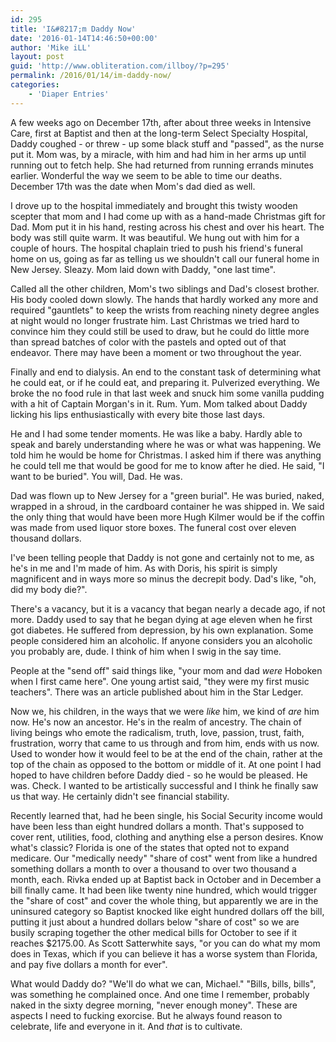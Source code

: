```yaml
---
id: 295
title: 'I&#8217;m Daddy Now'
date: '2016-01-14T14:46:50+00:00'
author: 'Mike iLL'
layout: post
guid: 'http://www.obliteration.com/illboy/?p=295'
permalink: /2016/01/14/im-daddy-now/
categories:
    - 'Diaper Entries'
---
```


A few weeks ago on December 17th, after about three weeks in Intensive Care, first at Baptist and then at the long-term Select Specialty Hospital, Daddy coughed - or threw - up some black stuff and "passed", as the nurse put it. Mom was, by a miracle, with him and had him in her arms up until running out to fetch help. She had returned from running errands minutes earlier. Wonderful the way we seem to be able to time our deaths. December 17th was the date when Mom's dad died as well.

I drove up to the hospital immediately and brought this twisty wooden scepter that mom and I had come up with as a hand-made Christmas gift for Dad. Mom put it in his hand, resting across his chest and over his heart. The body was still quite warm. It was beautiful. We hung out with him for a couple of hours. The hospital chaplain tried to push his friend's funeral home on us, going as far as telling us we shouldn't call our funeral home in New Jersey. Sleazy. Mom laid down with Daddy, "one last time".

Called all the other children, Mom's two siblings and Dad's closest brother. His body cooled down slowly. The hands that hardly worked any more and required "gauntlets" to keep the wrists from reaching ninety degree angles at night would no longer frustrate him. Last Christmas we tried hard to convince him they could still be used to draw, but he could do little more than spread batches of color with the pastels and opted out of that endeavor. There may have been a moment or two throughout the year.

Finally and end to dialysis. An end to the constant task of determining what he could eat, or if he could eat, and preparing it. Pulverized everything. We broke the no food rule in that last week and snuck him some vanilla pudding with a hit of Captain Morgan's in it. Rum. Yum. Mom talked about Daddy licking his lips enthusiastically with every bite those last days.

He and I had some tender moments. He was like a baby. Hardly able to speak and barely understanding where he was or what was happening. We told him he would be home for Christmas. I asked him if there was anything he could tell me that would be good for me to know after he died. He said, "I want to be buried". You will, Dad. He was.

Dad was flown up to New Jersey for a "green burial". He was buried, naked, wrapped in a shroud, in the cardboard container he was shipped in. We said the only thing that would have been more Hugh Kilmer would be if the coffin was made from used liquor store boxes. The funeral cost over eleven thousand dollars.

I've been telling people that Daddy is not gone and certainly not to me, as he's in me and I'm made of him. As with Doris, his spirit is simply magnificent and in ways more so minus the decrepit body. Dad's like, "oh, did my body die?".

There's a vacancy, but it is a vacancy that began nearly a decade ago, if not more. Daddy used to say that he began dying at age eleven when he first got diabetes. He suffered from depression, by his own explanation. Some people considered him an alcoholic. If anyone considers you an alcoholic you probably are, dude. I think of him when I swig in the say time.

People at the "send off" said things like, "your mom and dad <em>were</em> Hoboken when I first came here". One young artist said, "they were my first music teachers". There was an article published about him in the Star Ledger.

Now we, his children, in the ways that we were <em>like</em> him, we kind of <em>are</em> him now. He's now an ancestor. He's in the realm of ancestry. The chain of living beings who emote the radicalism, truth, love, passion, trust, faith, frustration, worry that came to us through and from him, ends with us now. Used to wonder how it would feel to be at the end of the chain, rather at the top of the chain as opposed to the bottom or middle of it. At one point I had hoped to have children before Daddy died - so he would be pleased. He was. Check. I wanted to be artistically successful and I think he finally saw us that way. He certainly didn't see financial stability.

Recently learned that, had he been single, his Social Security income would have been less than eight hundred dollars a month. That's supposed to cover rent, utilities, food, clothing and anything else a person desires. Know what's classic? Florida is one of the states that opted not to expand medicare. Our "medically needy" "share of cost" went from like a hundred something dollars a month to over a thousand to over two thousand a month, each. Rivka ended up at Baptist back in October and in December a bill finally came. It had been like twenty nine hundred, which would trigger the "share of cost" and cover the whole thing, but apparently we are in the uninsured category so Baptist knocked like eight hundred dollars off the bill, putting it just about a hundred dollars below "share of cost" so we are busily scraping together the other medical bills for October to see if it reaches $2175.00. As Scott Satterwhite says, "or you can do what my mom does in Texas, which if you can believe it has a worse system than Florida, and pay five dollars a month for ever".

What would Daddy do? "We'll do what we can, Michael." "Bills, bills, bills", was something he complained once. And one time I remember, probably naked in the sixty degree morning, "never enough money". These are aspects I need to fucking exorcise. But he always found reason to  celebrate, life and everyone in it. And <em>that</em> is to cultivate.